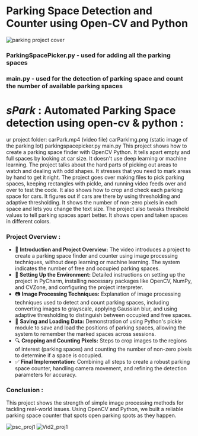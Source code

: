 # Parking Space Detection and Counter using Open-CV and Python
![parking project cover](https://github.com/user-attachments/assets/5e893129-feb6-4764-a4f4-763c399e9302)
### ParkingSpacePicker.py - used for adding all the parking spaces 
### main.py - used for the detection of parking space and count the number of available parking spaces
# ***sPark*** : Automated Parking Space detection using open-cv & python :
ur project folder:
carPark.mp4 (video file)
carParkImg.png (static image of the parking lot)
parkingspacepicker.py
main.py
This project shows how to create a parking space finder with OpenCV Python. It tells apart empty and full spaces by looking at car size. It doesn't use deep learning or machine learning. The project talks about the hard parts of picking out areas to watch and dealing with odd shapes. It stresses that you need to mark areas by hand to get it right. The project goes over making files to pick parking spaces, keeping rectangles with pickle, and running video feeds over and over to test the code. It also shows how to crop and check each parking space for cars. It figures out if cars are there by using thresholding and adaptive thresholding. It shows the number of non-zero pixels in each space and lets you change the text size. The project also tweaks threshold values to tell parking spaces apart better. It shows open and taken spaces in different colors.

### **Project Overview :** 

- 🚗 **Introduction and Project Overview:** The video introduces a project to create a parking space finder and counter using image processing techniques, without deep learning or machine learning. The system indicates the number of free and occupied parking spaces.
- **🔧 Setting Up the Environment:** Detailed instructions on setting up the project in PyCharm, installing necessary packages like OpenCV, NumPy, and  CVZone, and configuring the project interpreter.
- 📷 **Image Processing Techniques:** Explanation of image processing techniques used to detect and count parking spaces, including converting images to grayscale, applying Gaussian blur, and using adaptive thresholding to distinguish between occupied and free spaces.
- 💾 **Saving and Loading Data:** Demonstration of using Python's pickle module to save and load the positions of parking spaces, allowing the system to remember the marked spaces across sessions.
- 🔍 **Cropping and Counting Pixels:** Steps to crop images to the regions of interest (parking spaces) and counting the number of non-zero pixels to determine if a space is occupied.
- ✅ **Final Implementation:** Combining all steps to create a robust parking space counter, handling camera movement, and refining the detection parameters for accuracy.

### **Conclusion :**
This project shows the strength of simple image processing methods for tackling real-world issues. Using OpenCV and Python, we built a reliable parking space counter that spots open parking spots as they happen.



![psc_proj1](https://github.com/user-attachments/assets/d68a7b66-b855-40d0-ab88-91f2dadcd30e)
![Vid2_proj1](https://github.com/user-attachments/assets/8fb6616a-e945-4437-b03d-efdcfa64edb7)


